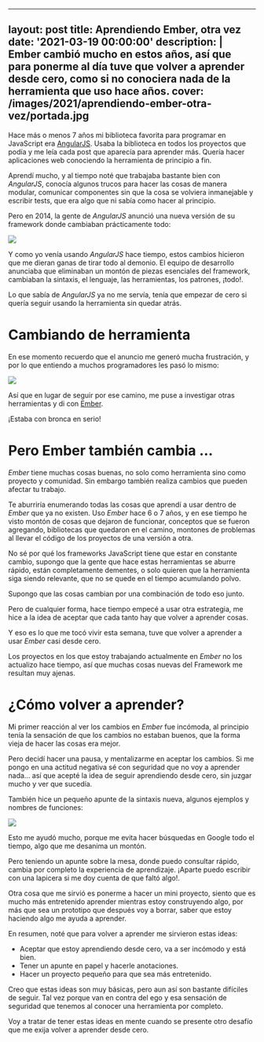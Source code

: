 
---
layout: post
title: Aprendiendo Ember, otra vez
date: '2021-03-19 00:00:00'
description: |
  Ember cambió mucho en estos años, así que para ponerme
  al día tuve que volver a aprender desde cero, como si
  no conociera nada de la herramienta que uso hace años.
cover: /images/2021/aprendiendo-ember-otra-vez/portada.jpg
---

Hace más o menos 7 años mi biblioteca favorita para programar
en JavaScript era [AngularJS](https://angularjs.org/). Usaba la biblioteca en todos
los proyectos que podía y me leía cada post que aparecía para
aprender más. Quería hacer aplicaciones web
conociendo la herramienta de principio a fin.

Aprendí mucho, y al tiempo noté que trabajaba
bastante bien con *AngularJS*, conocía algunos trucos para hacer
las cosas de manera modular, comunicar componentes sin que la
cosa se volviera inmanejable y escribir tests, que era algo que
ni sabía como hacer al principio.

Pero en 2014, la gente de *AngularJS* anunció una nueva versión
de su framework donde cambiaban prácticamente todo:

![](/images/2021/aprendiendo-ember-otra-vez/rip.jpg)

Y como yo venía usando *AngularJS* hace tiempo, estos cambios
hicieron que me dieran ganas de tirar todo al demonio. El equipo
de desarrollo anunciaba que eliminaban un montón de piezas
esenciales del framework, cambiaban la sintaxis, el lenguaje,
las herramientas, los patrones, ¡todo!.

Lo que sabía de *AngularJS* ya no me servía, tenía que empezar
de cero si quería seguir usando la herramienta sin quedar atrás.

# Cambiando de herramienta

En ese momento recuerdo que el anuncio me generó mucha frustración, y
por lo que entiendo a muchos programadores les pasó lo mismo:

![](/images/2021/aprendiendo-ember-otra-vez/comentarios.png)

Así que en lugar de seguir por ese camino, me puse a investigar
otras herramientas y di con [Ember](https://emberjs.com/).

¡Estaba con bronca en serio!

# Pero Ember también cambia ...

*Ember* tiene muchas cosas buenas, no solo como herramienta
sino como proyecto y comunidad. Sin embargo también realiza
cambios que pueden afectar tu trabajo.

Te aburriría enumerando todas las cosas que aprendí a usar dentro
de *Ember* que ya no existen. Uso *Ember* hace 6 o 7 años, y en ese
tiempo he visto montón de cosas que dejaron de funcionar, conceptos que
se fueron agregando, bibliotecas que quedaron en el camino, montones de problemas
al llevar el código de los proyectos de una versión a otra.

No sé por qué los frameworks JavaScript tiene que estar en
constante cambio, supongo que la gente que hace estas herramientas
se aburre rápido, están completamente dementes, o solo quieren que
la herramienta siga siendo relevante, que no se quede en el tiempo
acumulando polvo.

Supongo que las cosas cambian por una combinación de todo eso junto.

Pero de cualquier forma, hace tiempo empecé a usar otra estrategia, me hice a la
idea de aceptar que cada tanto hay que volver a aprender cosas.

Y eso es lo que me tocó vivir esta semana, tuve que volver a aprender
a usar *Ember* casi desde cero. 

Los proyectos en los que estoy trabajando actualmente en *Ember* no los actualizo
hace tiempo, así que muchas cosas nuevas del Framework me resultan muy ajenas.

# ¿Cómo volver a aprender?

Mi primer reacción al ver los cambios en *Ember* fue incómoda, al principio
tenía la sensación de que los cambios no estaban buenos, que la forma vieja
de hacer las cosas era mejor.

Pero decidí hacer una pausa, y mentalizarme en aceptar los cambios. Si me pongo
en una actitud negativa sé con seguridad que no voy a aprender nada... así que acepté
la idea de seguir aprendiendo desde cero, sin juzgar mucho y ver que sucedía.

También hice un pequeño apunte de la sintaxis nueva, algunos ejemplos y nombres
de funciones:

![](/images/2021/aprendiendo-ember-otra-vez/apunte.jpg)


Esto me ayudó mucho, porque me evita hacer búsquedas en Google todo el tiempo, algo
que me desanima un montón.

Pero teniendo un apunte sobre la mesa, donde puedo consultar rápido, cambia por completo
la experiencia de aprendizaje. ¡Aparte puedo escribir con una lapicera si me doy cuenta
de que faltó algo!.

Otra cosa que me sirvió es ponerme a hacer un mini proyecto, siento que es mucho más
entretenido aprender mientras estoy construyendo algo, por más que sea un prototipo que
después voy a borrar, saber que estoy haciendo algo me ayuda a aprender.

En resumen, noté que para volver a aprender me sirvieron estas ideas:

- Aceptar que estoy aprendiendo desde cero, va a ser incómodo y está bien.
- Tener un apunte en papel y hacerle anotaciones.
- Hacer un proyecto pequeño para que sea más entretenido.

Creo que estas ideas son muy básicas, pero aun así son bastante difíciles de seguir. Tal
vez porque van en contra del ego y esa sensación de seguridad que tenemos al conocer
una herramienta por completo.

Voy a tratar de tener estas ideas en mente cuando se presente otro desafío que me
exija volver a aprender desde cero.
